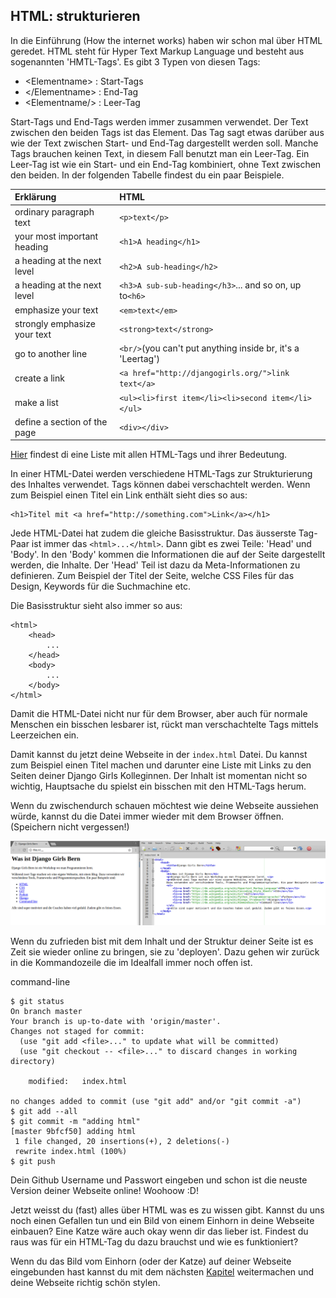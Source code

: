 ## HTML: strukturieren

In die Einführung \(How the internet works\) haben wir schon mal über HTML geredet. HTML steht für Hyper Text Markup Language und besteht aus sogenannten 'HMTL-Tags'. Es gibt 3 Typen von diesen Tags:

* &lt;Elementname&gt; : Start-Tags
* &lt;/Elementname&gt; : End-Tag
* &lt;Elementname/&gt; : Leer-Tag

Start-Tags und End-Tags werden immer zusammen verwendet. Der Text zwischen den beiden Tags ist das Element. Das Tag sagt etwas darüber aus wie der Text zwischen Start- und End-Tag dargestellt werden soll. Manche Tags brauchen keinen Text, in diesem Fall benutzt man ein Leer-Tag. Ein Leer-Tag ist wie ein Start- und ein End-Tag kombiniert, ohne Text zwischen den beiden. In der folgenden Tabelle findest du ein paar Beispiele.

| Erklärung | HTML |
| :--- | :--- |
| ordinary paragraph text | `<p>text</p>` |
| your most important heading | `<h1>A heading</h1>` |
| a heading at the next level | `<h2>A sub-heading</h2>` |
| a heading at the next level | `<h3>A sub-sub-heading</h3>`... and so on, up to`<h6>` |
| emphasize your text | `<em>text</em>` |
| strongly emphasize your text | `<strong>text</strong>` |
| go to another line | `<br/>`\(you can't put anything inside br, it's a 'Leertag'\) |
| create a link | `<a href="http://djangogirls.org/">link text</a>` |
| make a list | `<ul><li>first item</li><li>second item</li></ul>` |
| define a section of the page | `<div></div>` |

[Hier](https://www.w3schools.com/TAgs/ref_byfunc.asp) findest di eine Liste mit allen HTML-Tags und ihrer Bedeutung.

In einer HTML-Datei werden verschiedene HTML-Tags zur Strukturierung des Inhaltes verwendet. Tags können dabei verschachtelt werden. Wenn zum Beispiel einen Titel ein Link enthält sieht dies so aus:

```
<h1>Titel mit <a href="http://something.com">Link</a></h1>
```

Jede HTML-Datei hat zudem die gleiche Basisstruktur. Das äusserste Tag-Paar ist immer das `<html>...</html>`. Dann gibt es zwei Teile: 'Head' und 'Body'. In den 'Body' kommen die Informationen die auf der Seite dargestellt werden, die Inhalte. Der 'Head' Teil ist dazu da Meta-Informationen zu definieren. Zum Beispiel der Titel der Seite, welche CSS Files für das Design, Keywords für die Suchmachine etc.

Die Basisstruktur sieht also immer so aus:

```
<html>
    <head>
        ...
    </head>
    <body>
        ...
    </body>
</html>
```

Damit die HTML-Datei nicht nur für dem Browser, aber auch für normale Menschen ein bisschen lesbarer ist, rückt man verschachtelte Tags mittels Leerzeichen ein  .

Damit kannst du jetzt deine Webseite in der `index.html` Datei. Du kannst zum Beispiel einen Titel machen und darunter eine Liste mit Links zu den Seiten deiner Django Girls Kolleginnen. Der Inhalt ist momentan nicht so wichtig, Hauptsache du spielst ein bisschen mit den HTML-Tags herum.

Wenn du zwischendurch schauen möchtest wie deine Webseite aussiehen würde, kannst du die Datei immer wieder mit dem Browser öffnen. \(Speichern nicht vergessen!\)

![](/assets/tutorial_screenshot.png)

Wenn du zufrieden bist mit dem Inhalt und der Struktur deiner Seite ist es Zeit sie wieder online zu bringen, sie zu 'deployen'. Dazu gehen wir zurück in die Kommandozeile die im Idealfall immer noch offen ist.

command-line

```
$ git status
On branch master
Your branch is up-to-date with 'origin/master'.
Changes not staged for commit:
  (use "git add <file>..." to update what will be committed)
  (use "git checkout -- <file>..." to discard changes in working directory)

    modified:   index.html

no changes added to commit (use "git add" and/or "git commit -a")
$ git add --all
$ git commit -m "adding html"
[master 9bfcf50] adding html
 1 file changed, 20 insertions(+), 2 deletions(-)
 rewrite index.html (100%)
$ git push
```

Dein Github Username und Passwort eingeben und schon ist die neuste Version deiner Webseite online! Woohoow :D!

Jetzt weisst du (fast) alles über HTML was es zu wissen gibt. Kannst du uns noch einen Gefallen tun und ein Bild von einem Einhorn in deine Webseite einbauen? Eine Katze wäre auch okay wenn dir das lieber ist. Findest du raus was für ein HTML-Tag du dazu brauchst und wie es funktioniert?

Wenn du das Bild vom Einhorn (oder der Katze) auf deiner Webseite eingebunden hast kannst du mit dem nächsten [Kapitel](./css.md) weitermachen und deine Webseite richtig schön stylen. 

